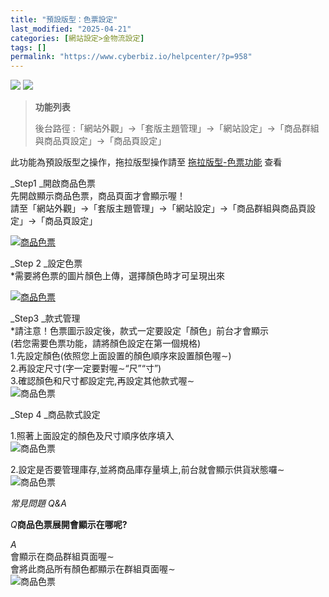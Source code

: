 ```yaml
---
title: "預設版型：色票設定"
last_modified: "2025-04-21"
categories: [網站設定>金物流設定]
tags: []
permalink: "https://www.cyberbiz.io/helpcenter/?p=958"
---
```


![](https://www.cyberbiz.io/helpcenter/wp-content/uploads/一般版3.png)
![](https://www.cyberbiz.io/helpcenter/wp-content/uploads/PLUS版3.png)

> **功能列表**
>
> 後台路徑 :「網站外觀」→「套版主題管理」→「網站設定」→「商品群組與商品頁設定」→「商品頁設定」  
>

此功能為預設版型之操作，拖拉版型操作請至 [拖拉版型-色票功能](https://www.cyberbiz.io/helpcenter/?p=4833)
查看

_Step1   _開啟商品色票  
先開啟顯示商品色票，商品頁面才會顯示喔！  
請至「網站外觀」→「套版主題管理」→「網站設定」→「商品群組與商品頁設定」→「商品頁設定」

[![商品色票](https://www.cyberbiz.co/support/wp-content/uploads/2019/03/色票-1.png)](https://www.cyberbiz.co/support/wp-content/uploads/2019/03/色票-1.png)

_Step 2  _設定色票  
*需要將色票的圖片顏色上傳，選擇顏色時才可呈現出來

[![商品色票](https://www.cyberbiz.co/support/wp-content/uploads/2020/07/截圖-2020-07-17-下午12.32.20.png)](https://www.cyberbiz.co/support/wp-content/uploads/2020/07/截圖-2020-07-17-下午12.32.20.png)

_Step3   _款式管理  
*請注意！色票圖示設定後，款式一定要設定「顏色」前台才會顯示  
(若您需要色票功能，請將顏色設定在第一個規格)  
1.先設定顏色(依照您上面設置的顏色順序來設置顏色喔∼)  
2.再設定尺寸(字一定要對喔∼“尺”“寸”)  
3.確認顏色和尺寸都設定完,再設定其他款式喔∼  
![商品色票](https://www.cyberbiz.co/support/wp-content/uploads/2020/07/色票-3.png)

_Step 4  _商品款式設定

1.照著上面設定的顏色及尺寸順序依序填入  
![商品色票](https://www.cyberbiz.co/support/wp-content/uploads/2020/07/色票-4.png)

2.設定是否要管理庫存,並將商品庫存量填上,前台就會顯示供貨狀態囉∼  
![商品色票](https://www.cyberbiz.co/support/wp-content/uploads/2019/03/色票-5.png)

_常見問題 Q&A_

_Q_**商品色票展開會顯示在哪呢?**

_A_  
會顯示在商品群組頁面喔∼  
會將此商品所有顏色都顯示在群組頁面喔∼  
![商品色票](https://www.cyberbiz.co/support/wp-content/uploads/2020/07/色票-6.png)

